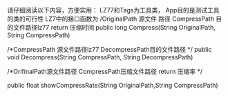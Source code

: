 请仔细阅读以下内容，方便实用：
LZ77和Tags为工具类，
App目的是测试工具的类的可行性
LZ7中的接口函数为
/OriginalPath 源文件 路径
CompressPath 目的文件路径lz77
return  压缩时间
public long Compress(String OriginalPath, String CompressPath)





/*CompressPath 源文件路径lz77
DecompressPath目的文件路径
*/
public void Decompress(String CompressPath, String DecompressPath)





/*OrifinalPath源文件路径
CompressPath压缩文件路径
return 压缩率
*/

public   float showCompressRate(String OriginalPath,String CompressPath) 
